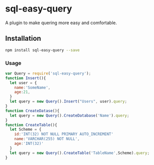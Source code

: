 # sql-easy-query
A plugin to make quering more easy and comfortable.

## Installation
```bash
npm install sql-easy-query --save
```

### Usage
``` Javascript
var Query = require('sql-easy-query');
function Insert(){
  let user = {
    name:'SomeName',
    age:21,
  }
  let query = new Query().Insert("Users", user).query;
}
function CreateDatase(){
  let query = new Query().CreateDatabase('Name').query;
}
function CreateTable(){
  let Scheme = {
    id:'INT(32) NOT NULL PRIMARY AUTO_INCREMENT'
    name:'VARCHAR(255) NOT NULL',
    age:'INT(32)'
  }
  let query = new Query().CreateTable('TableName',Scheme).query;
}
